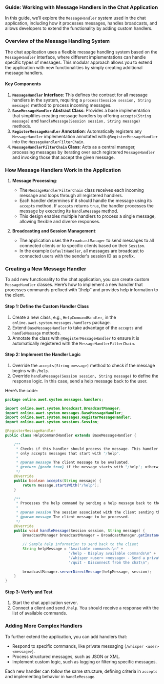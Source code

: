 ### Guide: Working with Message Handlers in the Chat Application

In this guide, we’ll explore the `MessageHandler` system used in the chat application, including how it processes messages, handles broadcasts, and allows developers to extend the functionality by adding custom handlers.

### Overview of the Message Handling System

The chat application uses a flexible message handling system based on the `MessageHandler` interface, where different implementations can handle specific types of messages. This modular approach allows you to extend the application with new functionalities by simply creating additional message handlers.

#### Key Components

1. **`MessageHandler` Interface**: This defines the contract for all message handlers in the system, requiring a `process(Session session, String message)` method to process incoming messages.
2. **`BaseMessageHandler` Abstract Class**: Provides a base implementation that simplifies creating message handlers by offering `accepts(String message)` and `handleMessage(Session session, String message)` methods.
3. **`RegisterMessageHandler` Annotation**: Automatically registers any `MessageHandler` implementation annotated with `@RegisterMessageHandler` into the `MessageHandlerFilterChain`.
4. **`MessageHandlerFilterChain` Class**: Acts as a central manager, processing messages by iterating over each registered `MessageHandler` and invoking those that accept the given message.

### How Message Handlers Work in the Application

1. **Message Processing**:
    - The `MessageHandlerFilterChain` class receives each incoming message and loops through all registered handlers.
    - Each handler determines if it should handle the message using its `accepts` method. If `accepts` returns `true`, the handler processes the message by executing its `handleMessage` method.
    - This design enables multiple handlers to process a single message, allowing flexible and diverse responses.

2. **Broadcasting and Session Management**:
    - The application uses the `BroadcastManager` to send messages to all connected clients or to specific clients based on their `Session`.
    - In the example `DefaultHandler`, all messages are broadcast to connected users with the sender's session ID as a prefix.

### Creating a New Message Handler

To add new functionality to the chat application, you can create custom `MessageHandler` classes. Here’s how to implement a new handler that processes commands prefixed with “/help” and provides help information to the client.

#### Step 1: Define the Custom Handler Class

1. Create a new class, e.g., `HelpCommandHandler`, in the `online.awet.system.messages.handlers` package.
2. Extend `BaseMessageHandler` to take advantage of the `accepts` and `handleMessage` methods.
3. Annotate the class with `@RegisterMessageHandler` to ensure it is automatically registered with the `MessageHandlerFilterChain`.

#### Step 2: Implement the Handler Logic

1. Override the `accepts(String message)` method to check if the message begins with `/help`.
2. Override `handleMessage(Session session, String message)` to define the response logic. In this case, send a help message back to the user.

Here’s the code:

```java
package online.awet.system.messages.handlers;

import online.awet.system.broadcast.BroadcastManager;
import online.awet.system.messages.BaseMessageHandler;
import online.awet.system.messages.RegisterMessageHandler;
import online.awet.system.sessions.Session;

@RegisterMessageHandler
public class HelpCommandHandler extends BaseMessageHandler {

    /**
     * Checks if this handler should process the message. This handler
     * only accepts messages that start with "/help".
     *
     * @param message The client message to be evaluated.
     * @return {@code true} if the message starts with "/help"; otherwise, {@code false}.
     */
    @Override
    public boolean accepts(String message) {
        return message.startsWith("/help");
    }

    /**
     * Processes the help command by sending a help message back to the requesting client.
     *
     * @param session The session associated with the client sending the message.
     * @param message The client message to be processed.
     */
    @Override
    public void handleMessage(Session session, String message) {
        BroadcastManager broadcastManager = BroadcastManager.getInstance();
        
        // Sample help information to send back to the client
        String helpMessage = "Available commands:\n" +
                             "/help - Display available commands\n" +
                             "/whisper <user> <message> - Send a private message\n" +
                             "/quit - Disconnect from the chat\n";
                             
        broadcastManager.serverDirectMessage(helpMessage, session);
    }
}
```

#### Step 3: Verify and Test

1. Start the chat application server.
2. Connect a client and send `/help`. You should receive a response with the list of available commands.

### Adding More Complex Handlers

To further extend the application, you can add handlers that:
- Respond to specific commands, like private messaging (`/whisper <user> <message>`).
- Process structured messages, such as JSON or XML.
- Implement custom logic, such as logging or filtering specific messages.

Each new handler can follow the same structure, defining criteria in `accepts` and implementing behavior in `handleMessage`.
